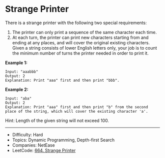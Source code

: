 # Strange Printer

There is a strange printer with the following two special requirements:

1. The printer can only print a sequence of the same character each time.
2. At each turn, the printer can print new characters starting from and ending at any places, and will cover the original existing characters.
Given a string consists of lower English letters only, your job is to count the minimum number of turns the printer needed in order to print it.

**Example 1:**
```
Input: "aaabbb"
Output: 2
Explanation: Print "aaa" first and then print "bbb".
```
**Example 2:**
```
Input: "aba"
Output: 2
Explanation: Print "aaa" first and then print "b" from the second place of the string, which will cover the existing character 'a'.
```
Hint: Length of the given string will not exceed 100.

---

* Difficulty: Hard
* Topics: Dynamic Programming, Depth-first Search
* Companies: NetEase
* LeetCode: [664. Strange Printer](https://leetcode.com/problems/strange-printer/description/)
